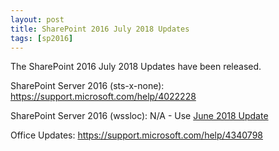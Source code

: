 ```yaml
---
layout: post
title: SharePoint 2016 July 2018 Updates
tags: [sp2016]
---
```


The SharePoint 2016 July 2018 Updates have been released.

SharePoint Server 2016 (sts-x-none): <https://support.microsoft.com/help/4022228>

SharePoint Server 2016 (wssloc): N/A - Use [June 2018 Update](https://support.microsoft.com/help/4022178)

Office Updates: <https://support.microsoft.com/help/4340798>